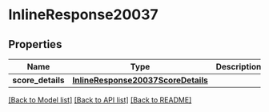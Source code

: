 # InlineResponse20037

## Properties
Name | Type | Description | Notes
------------ | ------------- | ------------- | -------------
**score_details** | [**InlineResponse20037ScoreDetails**](InlineResponse20037ScoreDetails.md) |  | [optional] 

[[Back to Model list]](../README.md#documentation-for-models) [[Back to API list]](../README.md#documentation-for-api-endpoints) [[Back to README]](../README.md)

